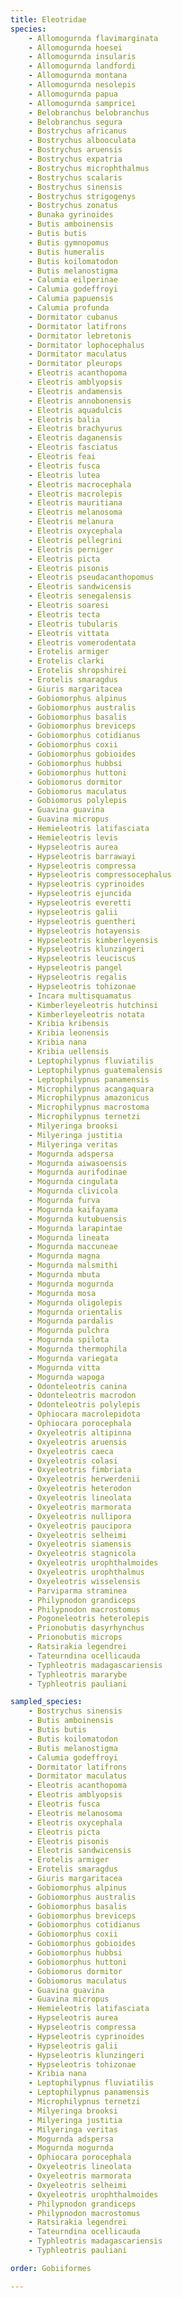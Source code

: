 ```yaml
---
title: Eleotridae
species:
    - Allomogurnda flavimarginata
    - Allomogurnda hoesei
    - Allomogurnda insularis
    - Allomogurnda landfordi
    - Allomogurnda montana
    - Allomogurnda nesolepis
    - Allomogurnda papua
    - Allomogurnda sampricei
    - Belobranchus belobranchus
    - Belobranchus segura
    - Bostrychus africanus
    - Bostrychus albooculata
    - Bostrychus aruensis
    - Bostrychus expatria
    - Bostrychus microphthalmus
    - Bostrychus scalaris
    - Bostrychus sinensis
    - Bostrychus strigogenys
    - Bostrychus zonatus
    - Bunaka gyrinoides
    - Butis amboinensis
    - Butis butis
    - Butis gymnopomus
    - Butis humeralis
    - Butis koilomatodon
    - Butis melanostigma
    - Calumia eilperinae
    - Calumia godeffroyi
    - Calumia papuensis
    - Calumia profunda
    - Dormitator cubanus
    - Dormitator latifrons
    - Dormitator lebretonis
    - Dormitator lophocephalus
    - Dormitator maculatus
    - Dormitator pleurops
    - Eleotris acanthopoma
    - Eleotris amblyopsis
    - Eleotris andamensis
    - Eleotris annobonensis
    - Eleotris aquadulcis
    - Eleotris balia
    - Eleotris brachyurus
    - Eleotris daganensis
    - Eleotris fasciatus
    - Eleotris feai
    - Eleotris fusca
    - Eleotris lutea
    - Eleotris macrocephala
    - Eleotris macrolepis
    - Eleotris mauritiana
    - Eleotris melanosoma
    - Eleotris melanura
    - Eleotris oxycephala
    - Eleotris pellegrini
    - Eleotris perniger
    - Eleotris picta
    - Eleotris pisonis
    - Eleotris pseudacanthopomus
    - Eleotris sandwicensis
    - Eleotris senegalensis
    - Eleotris soaresi
    - Eleotris tecta
    - Eleotris tubularis
    - Eleotris vittata
    - Eleotris vomerodentata
    - Erotelis armiger
    - Erotelis clarki
    - Erotelis shropshirei
    - Erotelis smaragdus
    - Giuris margaritacea
    - Gobiomorphus alpinus
    - Gobiomorphus australis
    - Gobiomorphus basalis
    - Gobiomorphus breviceps
    - Gobiomorphus cotidianus
    - Gobiomorphus coxii
    - Gobiomorphus gobioides
    - Gobiomorphus hubbsi
    - Gobiomorphus huttoni
    - Gobiomorus dormitor
    - Gobiomorus maculatus
    - Gobiomorus polylepis
    - Guavina guavina
    - Guavina micropus
    - Hemieleotris latifasciata
    - Hemieleotris levis
    - Hypseleotris aurea
    - Hypseleotris barrawayi
    - Hypseleotris compressa
    - Hypseleotris compressocephalus
    - Hypseleotris cyprinoides
    - Hypseleotris ejuncida
    - Hypseleotris everetti
    - Hypseleotris galii
    - Hypseleotris guentheri
    - Hypseleotris hotayensis
    - Hypseleotris kimberleyensis
    - Hypseleotris klunzingeri
    - Hypseleotris leuciscus
    - Hypseleotris pangel
    - Hypseleotris regalis
    - Hypseleotris tohizonae
    - Incara multisquamatus
    - Kimberleyeleotris hutchinsi
    - Kimberleyeleotris notata
    - Kribia kribensis
    - Kribia leonensis
    - Kribia nana
    - Kribia uellensis
    - Leptophilypnus fluviatilis
    - Leptophilypnus guatemalensis
    - Leptophilypnus panamensis
    - Microphilypnus acangaquara
    - Microphilypnus amazonicus
    - Microphilypnus macrostoma
    - Microphilypnus ternetzi
    - Milyeringa brooksi
    - Milyeringa justitia
    - Milyeringa veritas
    - Mogurnda adspersa
    - Mogurnda aiwasoensis
    - Mogurnda aurifodinae
    - Mogurnda cingulata
    - Mogurnda clivicola
    - Mogurnda furva
    - Mogurnda kaifayama
    - Mogurnda kutubuensis
    - Mogurnda larapintae
    - Mogurnda lineata
    - Mogurnda maccuneae
    - Mogurnda magna
    - Mogurnda malsmithi
    - Mogurnda mbuta
    - Mogurnda mogurnda
    - Mogurnda mosa
    - Mogurnda oligolepis
    - Mogurnda orientalis
    - Mogurnda pardalis
    - Mogurnda pulchra
    - Mogurnda spilota
    - Mogurnda thermophila
    - Mogurnda variegata
    - Mogurnda vitta
    - Mogurnda wapoga
    - Odonteleotris canina
    - Odonteleotris macrodon
    - Odonteleotris polylepis
    - Ophiocara macrolepidota
    - Ophiocara porocephala
    - Oxyeleotris altipinna
    - Oxyeleotris aruensis
    - Oxyeleotris caeca
    - Oxyeleotris colasi
    - Oxyeleotris fimbriata
    - Oxyeleotris herwerdenii
    - Oxyeleotris heterodon
    - Oxyeleotris lineolata
    - Oxyeleotris marmorata
    - Oxyeleotris nullipora
    - Oxyeleotris paucipora
    - Oxyeleotris selheimi
    - Oxyeleotris siamensis
    - Oxyeleotris stagnicola
    - Oxyeleotris urophthalmoides
    - Oxyeleotris urophthalmus
    - Oxyeleotris wisselensis
    - Parviparma straminea
    - Philypnodon grandiceps
    - Philypnodon macrostomus
    - Pogoneleotris heterolepis
    - Prionobutis dasyrhynchus
    - Prionobutis microps
    - Ratsirakia legendrei
    - Tateurndina ocellicauda
    - Typhleotris madagascariensis
    - Typhleotris mararybe
    - Typhleotris pauliani

sampled_species:
    - Bostrychus sinensis
    - Butis amboinensis
    - Butis butis
    - Butis koilomatodon
    - Butis melanostigma
    - Calumia godeffroyi
    - Dormitator latifrons
    - Dormitator maculatus
    - Eleotris acanthopoma
    - Eleotris amblyopsis
    - Eleotris fusca
    - Eleotris melanosoma
    - Eleotris oxycephala
    - Eleotris picta
    - Eleotris pisonis
    - Eleotris sandwicensis
    - Erotelis armiger
    - Erotelis smaragdus
    - Giuris margaritacea
    - Gobiomorphus alpinus
    - Gobiomorphus australis
    - Gobiomorphus basalis
    - Gobiomorphus breviceps
    - Gobiomorphus cotidianus
    - Gobiomorphus coxii
    - Gobiomorphus gobioides
    - Gobiomorphus hubbsi
    - Gobiomorphus huttoni
    - Gobiomorus dormitor
    - Gobiomorus maculatus
    - Guavina guavina
    - Guavina micropus
    - Hemieleotris latifasciata
    - Hypseleotris aurea
    - Hypseleotris compressa
    - Hypseleotris cyprinoides
    - Hypseleotris galii
    - Hypseleotris klunzingeri
    - Hypseleotris tohizonae
    - Kribia nana
    - Leptophilypnus fluviatilis
    - Leptophilypnus panamensis
    - Microphilypnus ternetzi
    - Milyeringa brooksi
    - Milyeringa justitia
    - Milyeringa veritas
    - Mogurnda adspersa
    - Mogurnda mogurnda
    - Ophiocara porocephala
    - Oxyeleotris lineolata
    - Oxyeleotris marmorata
    - Oxyeleotris selheimi
    - Oxyeleotris urophthalmoides
    - Philypnodon grandiceps
    - Philypnodon macrostomus
    - Ratsirakia legendrei
    - Tateurndina ocellicauda
    - Typhleotris madagascariensis
    - Typhleotris pauliani

order: Gobiiformes

---
```

